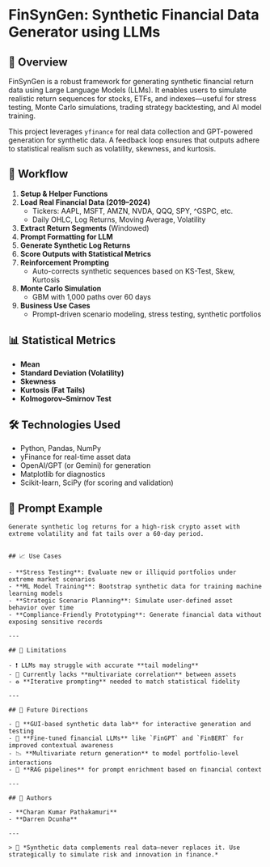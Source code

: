 # FinSynGen: Synthetic Financial Data Generator using LLMs

## 📌 Overview
FinSynGen is a robust framework for generating synthetic financial return data using Large Language Models (LLMs). It enables users to simulate realistic return sequences for stocks, ETFs, and indexes—useful for stress testing, Monte Carlo simulations, trading strategy backtesting, and AI model training.

This project leverages `yfinance` for real data collection and GPT-powered generation for synthetic data. A feedback loop ensures that outputs adhere to statistical realism such as volatility, skewness, and kurtosis.

## 🔁 Workflow

1. **Setup & Helper Functions**
2. **Load Real Financial Data (2019–2024)**  
   - Tickers: AAPL, MSFT, AMZN, NVDA, QQQ, SPY, ^GSPC, etc.
   - Daily OHLC, Log Returns, Moving Average, Volatility
3. **Extract Return Segments** (Windowed)
4. **Prompt Formatting for LLM**
5. **Generate Synthetic Log Returns**
6. **Score Outputs with Statistical Metrics**
7. **Reinforcement Prompting**  
   - Auto-corrects synthetic sequences based on KS-Test, Skew, Kurtosis
8. **Monte Carlo Simulation**  
   - GBM with 1,000 paths over 60 days
9. **Business Use Cases**  
   - Prompt-driven scenario modeling, stress testing, synthetic portfolios

## 📊 Statistical Metrics

- **Mean**  
- **Standard Deviation (Volatility)**  
- **Skewness**  
- **Kurtosis (Fat Tails)**  
- **Kolmogorov–Smirnov Test**  

## 🛠️ Technologies Used

- Python, Pandas, NumPy
- yFinance for real-time asset data
- OpenAI/GPT (or Gemini) for generation
- Matplotlib for diagnostics
- Scikit-learn, SciPy (for scoring and validation)

## 🧠 Prompt Example

```plaintext
Generate synthetic log returns for a high-risk crypto asset with extreme volatility and fat tails over a 60-day period.


## 📈 Use Cases

- **Stress Testing**: Evaluate new or illiquid portfolios under extreme market scenarios  
- **ML Model Training**: Bootstrap synthetic data for training machine learning models  
- **Strategic Scenario Planning**: Simulate user-defined asset behavior over time  
- **Compliance-Friendly Prototyping**: Generate financial data without exposing sensitive records  

---

## 🚧 Limitations

- ❗ LLMs may struggle with accurate **tail modeling**
- 🔗 Currently lacks **multivariate correlation** between assets
- ♻️ **Iterative prompting** needed to match statistical fidelity

---

## 🔮 Future Directions

- 🧪 **GUI-based synthetic data lab** for interactive generation and testing
- 🏦 **Fine-tuned financial LLMs** like `FinGPT` and `FinBERT` for improved contextual awareness
- 📉 **Multivariate return generation** to model portfolio-level interactions
- 🧵 **RAG pipelines** for prompt enrichment based on financial context

---

## 👥 Authors

- **Charan Kumar Pathakamuri**  
- **Darren Dcunha**

---

> 🚀 *Synthetic data complements real data—never replaces it. Use strategically to simulate risk and innovation in finance.*
